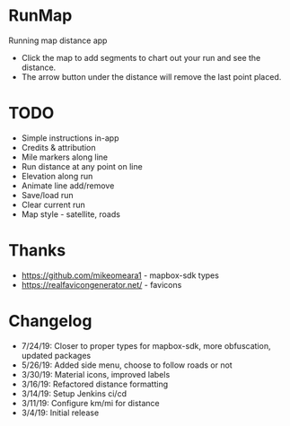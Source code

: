 # RunMap
Running map distance app
- Click the map to add segments to chart out your run and see the distance.
- The arrow button under the distance will remove the last point placed.

# TODO
- Simple instructions in-app
- Credits & attribution
- Mile markers along line
- Run distance at any point on line
- Elevation along run
- Animate line add/remove
- Save/load run
- Clear current run
- Map style - satellite, roads

# Thanks
- https://github.com/mikeomeara1 - mapbox-sdk types
- https://realfavicongenerator.net/ - favicons

# Changelog
- 7/24/19: Closer to proper types for mapbox-sdk, more obfuscation, updated packages
- 5/26/19: Added side menu, choose to follow roads or not
- 3/30/19: Material icons, improved labels
- 3/16/19: Refactored distance formatting
- 3/14/19: Setup Jenkins ci/cd
- 3/11/19: Configure km/mi for distance
- 3/4/19: Initial release
